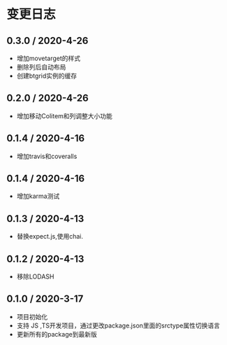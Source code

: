 # 变更日志

## 0.3.0 / 2020-4-26

- 增加movetarget的样式
- 删除列后自动布局
- 创建btgrid实例的缓存
  
## 0.2.0 / 2020-4-26

- 增加移动Colitem和列调整大小功能
  
## 0.1.4 / 2020-4-16

- 增加travis和coveralls
  
## 0.1.4 / 2020-4-16

- 增加karma测试

## 0.1.3 / 2020-4-13

- 替换expect.js,使用chai.

## 0.1.2 / 2020-4-13

- 移除LODASH

## 0.1.0 / 2020-3-17

- 项目初始化
- 支持 JS ,TS开发项目，通过更改package.json里面的srctype属性切换语言
- 更新所有的package到最新版
